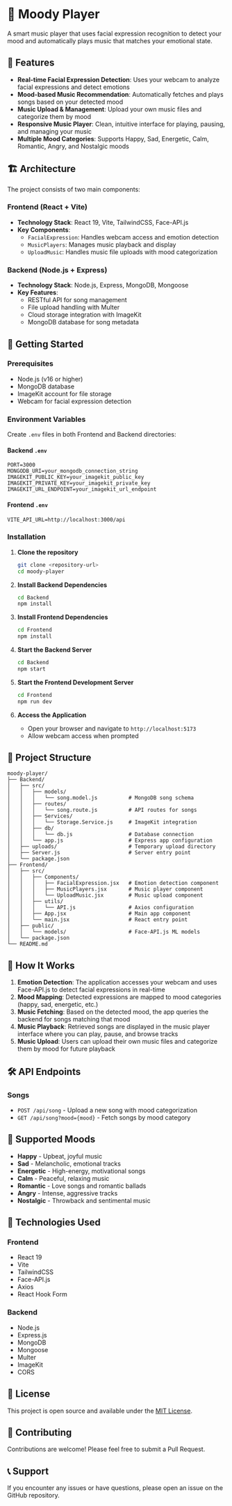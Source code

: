 # 🎵 Moody Player

A smart music player that uses facial expression recognition to detect your mood and automatically plays music that matches your emotional state.

## 🌟 Features

- **Real-time Facial Expression Detection**: Uses your webcam to analyze facial expressions and detect emotions
- **Mood-based Music Recommendation**: Automatically fetches and plays songs based on your detected mood
- **Music Upload & Management**: Upload your own music files and categorize them by mood
- **Responsive Music Player**: Clean, intuitive interface for playing, pausing, and managing your music
- **Multiple Mood Categories**: Supports Happy, Sad, Energetic, Calm, Romantic, Angry, and Nostalgic moods

## 🏗️ Architecture

The project consists of two main components:

### Frontend (React + Vite)
- **Technology Stack**: React 19, Vite, TailwindCSS, Face-API.js
- **Key Components**:
  - `FacialExpression`: Handles webcam access and emotion detection
  - `MusicPlayers`: Manages music playback and display
  - `UploadMusic`: Handles music file uploads with mood categorization

### Backend (Node.js + Express)
- **Technology Stack**: Node.js, Express, MongoDB, Mongoose
- **Key Features**:
  - RESTful API for song management
  - File upload handling with Multer
  - Cloud storage integration with ImageKit
  - MongoDB database for song metadata

## 🚀 Getting Started

### Prerequisites

- Node.js (v16 or higher)
- MongoDB database
- ImageKit account for file storage
- Webcam for facial expression detection

### Environment Variables

Create `.env` files in both Frontend and Backend directories:

#### Backend `.env`
```env
PORT=3000
MONGODB_URI=your_mongodb_connection_string
IMAGEKIT_PUBLIC_KEY=your_imagekit_public_key
IMAGEKIT_PRIVATE_KEY=your_imagekit_private_key
IMAGEKIT_URL_ENDPOINT=your_imagekit_url_endpoint
```

#### Frontend `.env`
```env
VITE_API_URL=http://localhost:3000/api
```

### Installation

1. **Clone the repository**
   ```bash
   git clone <repository-url>
   cd moody-player
   ```

2. **Install Backend Dependencies**
   ```bash
   cd Backend
   npm install
   ```

3. **Install Frontend Dependencies**
   ```bash
   cd Frontend
   npm install
   ```

4. **Start the Backend Server**
   ```bash
   cd Backend
   npm start
   ```

5. **Start the Frontend Development Server**
   ```bash
   cd Frontend
   npm run dev
   ```

6. **Access the Application**
   - Open your browser and navigate to `http://localhost:5173`
   - Allow webcam access when prompted

## 📁 Project Structure

```
moody-player/
├── Backend/
│   ├── src/
│   │   ├── models/
│   │   │   └── song.model.js          # MongoDB song schema
│   │   ├── routes/
│   │   │   └── song.route.js          # API routes for songs
│   │   ├── Services/
│   │   │   └── Storage.Service.js     # ImageKit integration
│   │   ├── db/
│   │   │   └── db.js                  # Database connection
│   │   └── app.js                     # Express app configuration
│   ├── uploads/                       # Temporary upload directory
│   ├── Server.js                      # Server entry point
│   └── package.json
├── Frontend/
│   ├── src/
│   │   ├── Components/
│   │   │   ├── FacialExpression.jsx   # Emotion detection component
│   │   │   ├── MusicPlayers.jsx       # Music player component
│   │   │   └── UploadMusic.jsx        # Music upload component
│   │   ├── utils/
│   │   │   └── API.js                 # Axios configuration
│   │   ├── App.jsx                    # Main app component
│   │   └── main.jsx                   # React entry point
│   ├── public/
│   │   └── models/                    # Face-API.js ML models
│   └── package.json
└── README.md
```

## 🎯 How It Works

1. **Emotion Detection**: The application accesses your webcam and uses Face-API.js to detect facial expressions in real-time
2. **Mood Mapping**: Detected expressions are mapped to mood categories (happy, sad, energetic, etc.)
3. **Music Fetching**: Based on the detected mood, the app queries the backend for songs matching that mood
4. **Music Playback**: Retrieved songs are displayed in the music player interface where you can play, pause, and browse tracks
5. **Music Upload**: Users can upload their own music files and categorize them by mood for future playback

## 🛠️ API Endpoints

### Songs
- `POST /api/song` - Upload a new song with mood categorization
- `GET /api/song?mood={mood}` - Fetch songs by mood category

## 🎨 Supported Moods

- **Happy** - Upbeat, joyful music
- **Sad** - Melancholic, emotional tracks
- **Energetic** - High-energy, motivational songs
- **Calm** - Peaceful, relaxing music
- **Romantic** - Love songs and romantic ballads
- **Angry** - Intense, aggressive tracks
- **Nostalgic** - Throwback and sentimental music

## 🔧 Technologies Used

### Frontend
- React 19
- Vite
- TailwindCSS
- Face-API.js
- Axios
- React Hook Form

### Backend
- Node.js
- Express.js
- MongoDB
- Mongoose
- Multer
- ImageKit
- CORS

## 📝 License

This project is open source and available under the [MIT License](LICENSE).

## 🤝 Contributing

Contributions are welcome! Please feel free to submit a Pull Request.

## 📞 Support

If you encounter any issues or have questions, please open an issue on the GitHub repository.
